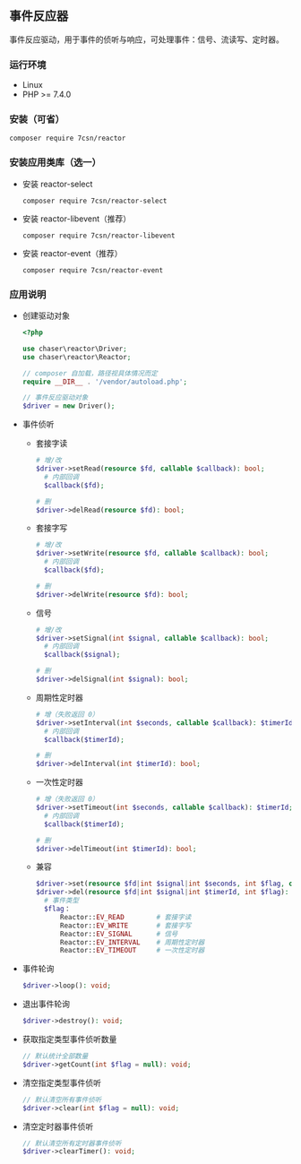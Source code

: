 ## 事件反应器
事件反应驱动，用于事件的侦听与响应，可处理事件：信号、流读写、定时器。
### 运行环境
- Linux
- PHP >= 7.4.0
### 安装（可省）
```
composer require 7csn/reactor
```
### 安装应用类库（选一）
* 安装 reactor-select
    ```
    composer require 7csn/reactor-select
    ```
* 安装 reactor-libevent（推荐）

    ```
    composer require 7csn/reactor-libevent
    ```
* 安装 reactor-event（推荐）

    ```
    composer require 7csn/reactor-event
    ```
### 应用说明
* 创建驱动对象

    ```php
    <?php
  
    use chaser\reactor\Driver;  
    use chaser\reactor\Reactor;  
  
    // composer 自加载，路径视具体情况而定
    require __DIR__ . '/vendor/autoload.php';
  
    // 事件反应驱动对象
    $driver = new Driver();
* 事件侦听
    * 套接字读

        ```php
        # 增/改
        $driver->setRead(resource $fd, callable $callback): bool;
          # 内部回调
          $callback($fd);
      
        # 删
        $driver->delRead(resource $fd): bool;
        ```
    * 套接字写

        ```php
        # 增/改
        $driver->setWrite(resource $fd, callable $callback): bool;
          # 内部回调
          $callback($fd);
      
        # 删
        $driver->delWrite(resource $fd): bool;
        ```
    * 信号

        ```php
        # 增/改
        $driver->setSignal(int $signal, callable $callback): bool;
          # 内部回调
          $callback($signal);
      
        # 删
        $driver->delSignal(int $signal): bool;
        ```
    * 周期性定时器

        ```php
        # 增（失败返回 0）
        $driver->setInterval(int $seconds, callable $callback): $timerId;
          # 内部回调
          $callback($timerId);
      
        # 删
        $driver->delInterval(int $timerId): bool;
        ```
    * 一次性定时器

        ```php
        # 增（失败返回 0）
        $driver->setTimeout(int $seconds, callable $callback): $timerId;
          # 内部回调
          $callback($timerId);
      
        # 删
        $driver->delTimeout(int $timerId): bool;
        ```
    * 兼容
    
        ```php
        $driver->set(resource $fd|int $signal|int $seconds, int $flag, callable $callback): bool|$timerId
        $driver->del(resource $fd|int $signal|int $timerId, int $flag): bool
          # 事件类型
          $flag：
              Reactor::EV_READ        # 套接字读
              Reactor::EV_WRITE       # 套接字写
              Reactor::EV_SIGNAL      # 信号
              Reactor::EV_INTERVAL    # 周期性定时器
              Reactor::EV_TIMEOUT     # 一次性定时器
        ```
* 事件轮询

    ```php
    $driver->loop(): void;
    ```
* 退出事件轮询

    ```php
    $driver->destroy(): void;
    ```
* 获取指定类型事件侦听数量

    ```php
    // 默认统计全部数量
    $driver->getCount(int $flag = null): void;
    ```
* 清空指定类型事件侦听

    ```php
    // 默认清空所有事件侦听
    $driver->clear(int $flag = null): void;
    ```
* 清空定时器事件侦听

    ```php
    // 默认清空所有定时器事件侦听
    $driver->clearTimer(): void;
    ```
